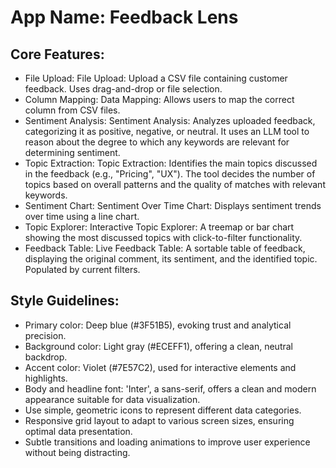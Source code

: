 # **App Name**: Feedback Lens

## Core Features:

- File Upload: File Upload: Upload a CSV file containing customer feedback. Uses drag-and-drop or file selection.
- Column Mapping: Data Mapping: Allows users to map the correct column from CSV files.
- Sentiment Analysis: Sentiment Analysis: Analyzes uploaded feedback, categorizing it as positive, negative, or neutral. It uses an LLM tool to reason about the degree to which any keywords are relevant for determining sentiment.
- Topic Extraction: Topic Extraction: Identifies the main topics discussed in the feedback (e.g., "Pricing", "UX"). The tool decides the number of topics based on overall patterns and the quality of matches with relevant keywords.
- Sentiment Chart: Sentiment Over Time Chart: Displays sentiment trends over time using a line chart.
- Topic Explorer: Interactive Topic Explorer: A treemap or bar chart showing the most discussed topics with click-to-filter functionality.
- Feedback Table: Live Feedback Table: A sortable table of feedback, displaying the original comment, its sentiment, and the identified topic. Populated by current filters.

## Style Guidelines:

- Primary color: Deep blue (#3F51B5), evoking trust and analytical precision.
- Background color: Light gray (#ECEFF1), offering a clean, neutral backdrop.
- Accent color: Violet (#7E57C2), used for interactive elements and highlights.
- Body and headline font: 'Inter', a sans-serif, offers a clean and modern appearance suitable for data visualization.
- Use simple, geometric icons to represent different data categories.
- Responsive grid layout to adapt to various screen sizes, ensuring optimal data presentation.
- Subtle transitions and loading animations to improve user experience without being distracting.